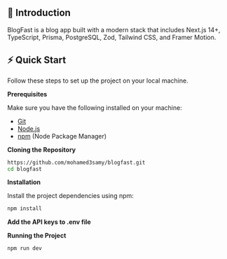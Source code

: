 ## <a name="introduction">🤖 Introduction</a>

BlogFast is a blog app built with a modern stack that includes Next.js 14+, TypeScript, Prisma, PostgreSQL, Zod, Tailwind CSS, and Framer Motion.

## <a name="quick-start">⚡ Quick Start</a>

Follow these steps to set up the project on your local machine.

**Prerequisites**

Make sure you have the following installed on your machine:

- [Git](https://git-scm.com/)
- [Node.js](https://nodejs.org/en)
- [npm](https://www.npmjs.com/) (Node Package Manager)

**Cloning the Repository**

```bash
https://github.com/mohamed3samy/blogfast.git
cd blogfast
```
**Installation**

Install the project dependencies using npm:

```bash
npm install
```

**Add the API keys to .env file**

**Running the Project**

```bash
npm run dev
```

